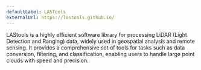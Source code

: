 ```yaml
---
defaultLabel: LASTools
externalUrl: https://lastools.github.io/
---
```


LAStools is a highly efficient software library for processing LiDAR (Light Detection and Ranging) data, widely used in geospatial analysis and remote sensing. It provides a comprehensive set of tools for tasks such as data conversion, filtering, and classification, enabling users to handle large point clouds with speed and precision.
